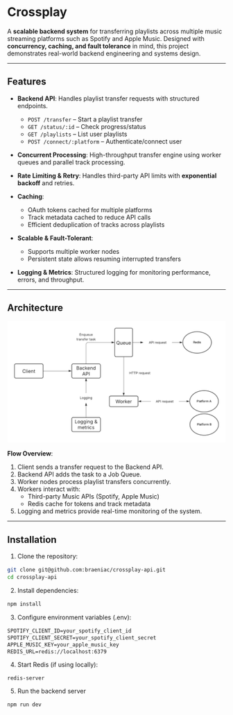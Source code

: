 # Crossplay

A **scalable backend system** for transferring playlists across multiple music streaming platforms such as Spotify and Apple Music. Designed with **concurrency, caching, and fault tolerance** in mind, this project demonstrates real-world backend engineering and systems design.

---

## Features

- **Backend API**: Handles playlist transfer requests with structured endpoints.
  - `POST /transfer` – Start a playlist transfer
  - `GET /status/:id` – Check progress/status
  - `GET /playlists` – List user playlists
  - `POST /connect/:platform` – Authenticate/connect user

- **Concurrent Processing**: High-throughput transfer engine using worker queues and parallel track processing.

- **Rate Limiting & Retry**: Handles third-party API limits with **exponential backoff** and retries.

- **Caching**: 
  - OAuth tokens cached for multiple platforms
  - Track metadata cached to reduce API calls
  - Efficient deduplication of tracks across playlists

- **Scalable & Fault-Tolerant**:
  - Supports multiple worker nodes
  - Persistent state allows resuming interrupted transfers

- **Logging & Metrics**: Structured logging for monitoring performance, errors, and throughput.

---

## Architecture

![Architecture Diagram](./architecture.png)

**Flow Overview**:

1. Client sends a transfer request to the Backend API.
2. Backend API adds the task to a Job Queue.
3. Worker nodes process playlist transfers concurrently.
4. Workers interact with:
   - Third-party Music APIs (Spotify, Apple Music)
   - Redis cache for tokens and track metadata
5. Logging and metrics provide real-time monitoring of the system.

---

## Installation

1. Clone the repository:
```bash
git clone git@github.com:braeniac/crossplay-api.git
cd crossplay-api
```

2. Install dependencies:
```bash
npm install
```

3. Configure environment variables (.env):
```
SPOTIFY_CLIENT_ID=your_spotify_client_id
SPOTIFY_CLIENT_SECRET=your_spotify_client_secret
APPLE_MUSIC_KEY=your_apple_music_key
REDIS_URL=redis://localhost:6379

```

4. Start Redis (if using locally):
```bash
redis-server
```

5. Run the backend server
```bash
npm run dev
```